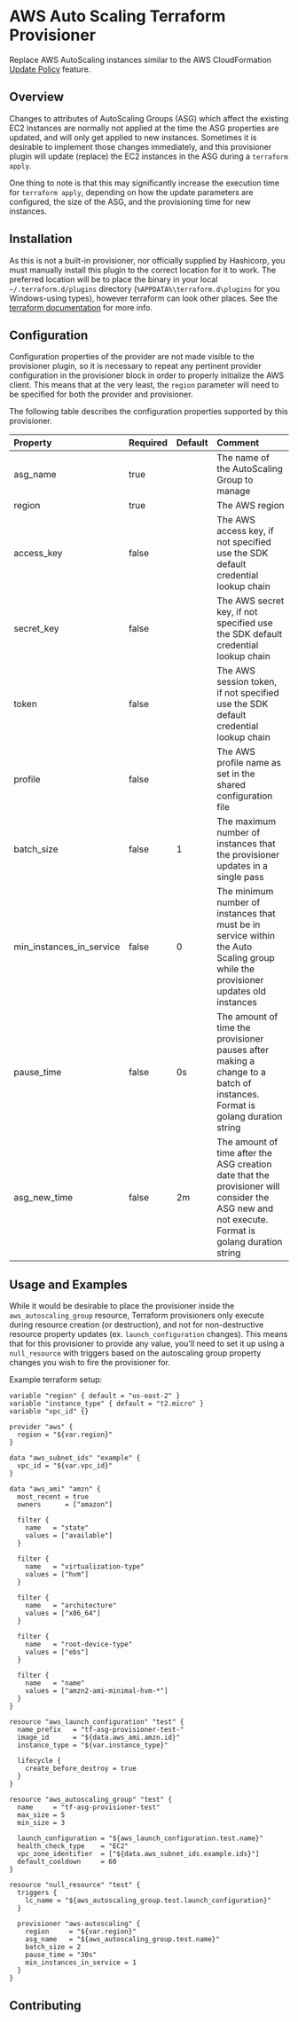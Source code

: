 AWS Auto Scaling Terraform Provisioner
===
Replace AWS AutoScaling instances similar to the AWS CloudFormation 
[Update Policy](https://docs.aws.amazon.com/AWSCloudFormation/latest/UserGuide/aws-attribute-updatepolicy.html) feature.

Overview
---
Changes to attributes of AutoScaling Groups (ASG) which affect the existing EC2 instances are normally not applied at the
time the ASG properties are updated, and will only get applied to new instances.  Sometimes it is desirable
to implement those changes immediately, and this provisioner plugin will update (replace) the EC2 instances in the ASG
during a `terraform apply`.

One thing to note is that this may significantly increase the execution time for `terraform apply`, depending on how the
update parameters are configured, the size of the ASG, and the provisioning time for new instances.

Installation
---
As this is not a built-in provisioner, nor officially supplied by Hashicorp, you must manually install this plugin to 
the correct location for it to work.  The preferred location will be to place the binary in your local `~/.terraform.d/plugins`
directory (`%APPDATA%\terraform.d\plugins` for you Windows-using types), however terraform can look other places.  See the
[terraform documentation](https://www.terraform.io/docs/extend/how-terraform-works.html#plugin-locations) for more info.

Configuration
---
Configuration properties of the provider are not made visible to the provisioner plugin, so it is necessary to repeat
any pertinent provider configuration in the provisioner block in order to properly initialize the AWS client. This
means that at the very least, the `region` parameter will need to be specified for both the provider and provisioner.

The following table describes the configuration properties supported by this provisioner.

| Property | Required | Default | Comment |
:----------|:---------|:--------|:--------|
| asg_name | true     |         | The name of the AutoScaling Group to manage |
| region   | true     |         | The AWS region |
| access_key | false  |         | The AWS access key, if not specified use the SDK default credential lookup chain |
| secret_key | false  |         | The AWS secret key, if not specified use the SDK default credential lookup chain |
| token    | false    |         | The AWS session token, if not specified use the SDK default credential lookup chain |
| profile  | false    |         | The AWS profile name as set in the shared configuration file |
| batch_size | false  | 1       | The maximum number of instances that the provisioner updates in a single pass |
| min_instances_in_service | false | 0 | The minimum number of instances that must be in service within the Auto Scaling group while the provisioner updates old instances |
| pause_time | false  | 0s      | The amount of time the provisioner pauses after making a change to a batch of instances.  Format is golang duration string |
| asg_new_time | false | 2m     | The amount of time after the ASG creation date that the provisioner will consider the ASG new and not execute.  Format is golang duration string |


Usage and Examples
---
While it would be desirable to place the provisioner inside the `aws_autoscaling_group` resource, Terraform provisioners
only execute during resource creation (or destruction), and not for non-destructive resource property updates (ex. `launch_configuration` changes).
This means that for this provisioner to provide any value, you'll need to set it up using a `null_resource` with triggers
based on the autoscaling group property changes you wish to fire the provisioner for.

Example terraform setup:

```hcl-terraform
variable "region" { default = "us-east-2" }
variable "instance_type" { default = "t2.micro" }
variable "vpc_id" {}

provider "aws" {
  region = "${var.region}"
}

data "aws_subnet_ids" "example" {
  vpc_id = "${var.vpc_id}"
}

data "aws_ami" "amzn" {
  most_recent = true
  owners      = ["amazon"]

  filter {
    name   = "state"
    values = ["available"]
  }

  filter {
    name   = "virtualization-type"
    values = ["hvm"]
  }

  filter {
    name   = "architecture"
    values = ["x86_64"]
  }

  filter {
    name   = "root-device-type"
    values = ["ebs"]
  }

  filter {
    name   = "name"
    values = ["amzn2-ami-minimal-hvm-*"]
  }
}

resource "aws_launch_configuration" "test" {
  name_prefix   = "tf-asg-provisioner-test-"
  image_id      = "${data.aws_ami.amzn.id}"
  instance_type = "${var.instance_type}"

  lifecycle {
    create_before_destroy = true
  }
}

resource "aws_autoscaling_group" "test" {
  name     = "tf-asg-provisioner-test"
  max_size = 5
  min_size = 3

  launch_configuration = "${aws_launch_configuration.test.name}"
  health_check_type    = "EC2"
  vpc_zone_identifier  = ["${data.aws_subnet_ids.example.ids}"]
  default_cooldown     = 60
}

resource "null_resource" "test" {
  triggers {
    lc_name = "${aws_autoscaling_group.test.launch_configuration}"
  }

  provisioner "aws-autoscaling" {
    region     = "${var.region}"
    asg_name   = "${aws_autoscaling_group.test.name}"
    batch_size = 2
    pause_time = "30s"
    min_instances_in_service = 1
  }
}

```

Contributing
---
